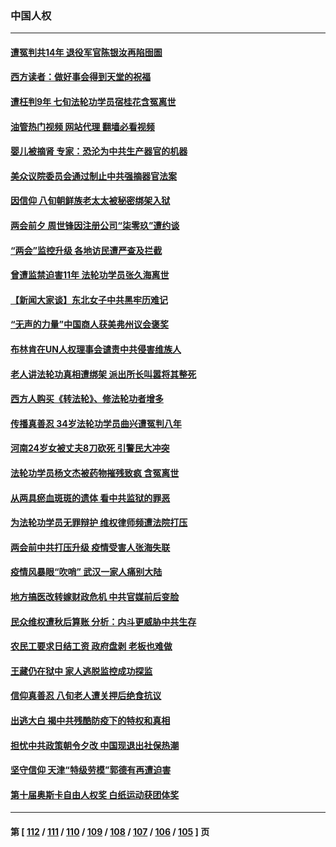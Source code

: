 ### 中国人权
---
#### [遭冤判共14年 退役军官陈银汝再陷囹圄](../../pages/ncid278/n13943569.md?03072045) 
#### [西方读者：做好事会得到天堂的祝福](../../pages/ncid278/n13943151.md?03072045) 
#### [遭枉判9年 七旬法轮功学员宿桂花含冤离世](../../pages/ncid278/n13943708.md?03072045) 
#### [油管热门视频 网站代理 翻墙必看视频](http://138.2.39.72:81/youtube.html?epic-marker?03072045)
#### [婴儿被摘肾 专家：恐沦为中共生产器官的机器](../../pages/ncid278/n13944074.md?03072045) 
#### [美众议院委员会通过制止中共强摘器官法案](../../pages/ncid278/n13943637.md?03072045) 
#### [因信仰 八旬朝鲜族老太太被秘密绑架入狱](../../pages/ncid278/n13942333.md?03072045) 
#### [两会前夕 周世锋因注册公司“柒零玖”遭约谈](../../pages/ncid278/n13942894.md?03072045) 
#### [“两会”监控升级 各地访民遭严查及拦截](../../pages/ncid278/n13942702.md?03072045) 
#### [曾遭监禁迫害11年 法轮功学员张久海离世](../../pages/ncid278/n13941569.md?03072045) 
#### [【新闻大家谈】东北女子中共黑牢历难记](../../pages/ncid278/n13942450.md?03072045) 
#### [“无声的力量”中国商人获美弗州议会褒奖](../../pages/ncid278/n13941208.md?03072045) 
#### [布林肯在UN人权理事会谴责中共侵害维族人](../../pages/ncid278/n13941841.md?03072045) 
#### [老人讲法轮功真相遭绑架 派出所长叫嚣将其整死](../../pages/ncid278/n13939553.md?03072045) 
#### [西方人购买《转法轮》、修法轮功者增多](../../pages/ncid278/n13939369.md?03072045) 
#### [传播真善忍 34岁法轮功学员曲兴遭冤判八年](../../pages/ncid278/n13939536.md?03072045) 
#### [河南24岁女被丈夫8刀砍死 引警民大冲突](../../pages/ncid278/n13939491.md?03072045) 
#### [法轮功学员杨文杰被药物摧残致疯 含冤离世](../../pages/ncid278/n13938659.md?03072045) 
#### [从两具瘀血斑斑的遗体 看中共监狱的罪恶](../../pages/ncid278/n13936388.md?03072045) 
#### [为法轮功学员无罪辩护 维权律师频遭法院打压](../../pages/ncid278/n13937296.md?03072045) 
#### [两会前中共打压升级 疫情受害人张海失联](../../pages/ncid278/n13938299.md?03072045) 
#### [疫情风暴眼“吹哨” 武汉一家人痛别大陆](../../pages/ncid278/n13937906.md?03072045) 
#### [地方搞医改转嫁财政危机 中共官媒前后变脸](../../pages/ncid278/n13937798.md?03072045) 
#### [民众维权遭秋后算账 分析：内斗更威胁中共生存](../../pages/ncid278/n13937839.md?03072045) 
#### [农民工要求日结工资 政府盘剥 老板也难做](../../pages/ncid278/n13936819.md?03072045) 
#### [王藏仍在狱中 家人逃脱监控成功探监](../../pages/ncid278/n13937190.md?03072045) 
#### [信仰真善忍 八旬老人遭关押后绝食抗议](../../pages/ncid278/n13935787.md?03072045) 
#### [出逃大白 揭中共残酷防疫下的特权和真相](../../pages/ncid278/n13936151.md?03072045) 
#### [担忧中共政策朝令夕改 中国现退出社保热潮](../../pages/ncid278/n13935078.md?03072045) 
#### [坚守信仰 天津“特级劳模”郭德有再遭迫害](../../pages/ncid278/n13934725.md?03072045) 
#### [第十届奥斯卡自由人权奖 白纸运动获团体奖](../../pages/ncid278/n13934490.md?03072045) 

---
#### 第 [ [112](./112.md?03072045) / [111](./111.md?03072045) / [110](./110.md?03072045) / [109](./109.md?03072045) / [108](./108.md?03072045) / [107](./107.md?03072045) / [106](./106.md?03072045) / [105](./105.md?03072045) ] 页

